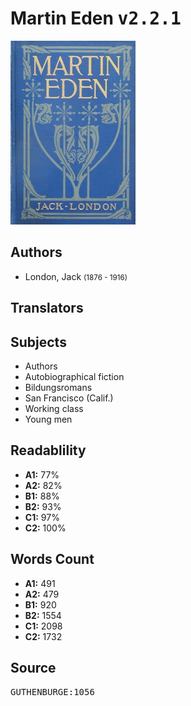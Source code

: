 # Martin Eden <kbd>v2.2.1</kbd>

![](./cover.medium.jpg "")

## Authors


 - London, Jack <small>(1876 - 1916)</small>

## Translators



## Subjects


 - Authors
 - Autobiographical fiction
 - Bildungsromans
 - San Francisco (Calif.)
 - Working class
 - Young men

## Readablility


 - **A1:** 77%
 - **A2:** 82%
 - **B1:** 88%
 - **B2:** 93%
 - **C1:** 97%
 - **C2:** 100%

## Words Count


 - **A1:** 491
 - **A2:** 479
 - **B1:** 920
 - **B2:** 1554
 - **C1:** 2098
 - **C2:** 1732

## Source


<kbd>GUTHENBURGE:1056</kbd>
